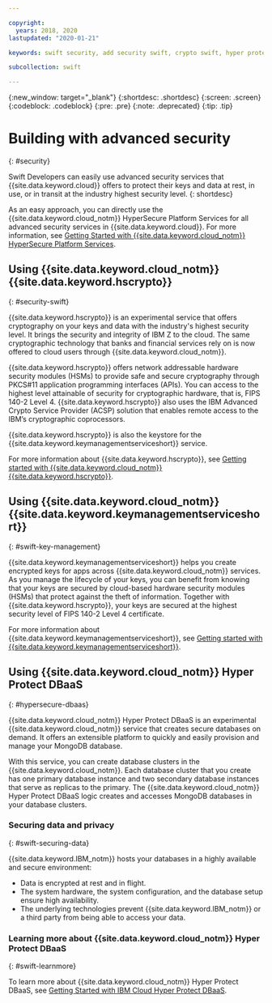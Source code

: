 ```yaml
---

copyright:
  years: 2018, 2020
lastupdated: "2020-01-21"

keywords: swift security, add security swift, crypto swift, hyper protect swift, ios hyper protect, dbaas swift, swift key management, swift advanced security

subcollection: swift

---
```


{:new_window: target="_blank"}
{:shortdesc: .shortdesc}
{:screen: .screen}
{:codeblock: .codeblock}
{:pre: .pre}
{:note: .deprecated}
{:tip: .tip} 

# Building with advanced security
{: #security}

Swift Developers can easily use advanced security services that {{site.data.keyword.cloud}} offers to protect their keys and data at rest, in use, or in transit at the industry highest security level.
{: shortdesc}

As an easy approach, you can directly use the {{site.data.keyword.cloud_notm}} HyperSecure Platform Services for all advanced security services in {{site.data.keyword.cloud}}. For more information, see [Getting Started with {{site.data.keyword.cloud_notm}} HyperSecure Platform Services](/docs/services/hypersecure-platform?topic=hypersecure-platform-getting-started-with-ibm-cloud-hyper-protect-developer-starter-kits).

## Using {{site.data.keyword.cloud_notm}} {{site.data.keyword.hscrypto}}
{: #security-swift}

{{site.data.keyword.hscrypto}} is an experimental service that offers cryptography on your keys and data with the industry's highest security level. It brings the security and integrity of IBM Z to the cloud. The same cryptographic technology that banks and financial services rely on is now offered to cloud users through {{site.data.keyword.cloud_notm}}.

{{site.data.keyword.hscrypto}} offers network addressable hardware security modules (HSMs) to provide safe and secure cryptography through PKCS#11 application programming interfaces (APIs). You can access to the highest level attainable of security for cryptographic hardware, that is, FIPS 140-2 Level 4. {{site.data.keyword.hscrypto}} also uses the IBM Advanced Crypto Service Provider (ACSP) solution that enables remote access to the IBM’s cryptographic coprocessors.

{{site.data.keyword.hscrypto}} is also the keystore for the {{site.data.keyword.keymanagementserviceshort}} service.

For more information about {{site.data.keyword.hscrypto}}, see [Getting started with {{site.data.keyword.cloud_notm}} {{site.data.keyword.hscrypto}}](/docs/services/hs-crypto?topic=hs-crypto-get-started#get-started).

## Using {{site.data.keyword.cloud_notm}} {{site.data.keyword.keymanagementserviceshort}}
{: #swift-key-management}

{{site.data.keyword.keymanagementserviceshort}} helps you create encrypted keys for apps across {{site.data.keyword.cloud_notm}} services. As you manage the lifecycle of your keys, you can benefit from knowing that your keys are secured by cloud-based hardware security modules (HSMs) that protect against the theft of information. Together with {{site.data.keyword.hscrypto}}, your keys are secured at the highest security level of FIPS 140-2 Level 4 certificate.

For more information about {{site.data.keyword.keymanagementserviceshort}}, see [Getting started with {{site.data.keyword.keymanagementserviceshort}}](/docs/services/key-protect?topic=key-protect-getting-started-tutorial#getting-started-tutorial).

## Using {{site.data.keyword.cloud_notm}} Hyper Protect DBaaS
{: #hypersecure-dbaas}

{{site.data.keyword.cloud_notm}} Hyper Protect DBaaS is an experimental {{site.data.keyword.cloud_notm}} service that creates secure databases on demand. It offers an extensible platform to quickly and easily provision and manage your MongoDB database.

With this service, you can create database clusters in the {{site.data.keyword.cloud_notm}}. Each database cluster that you create has one primary database instance and two secondary database instances that serve as replicas to the primary. The {{site.data.keyword.cloud_notm}} Hyper Protect DBaaS logic creates and accesses MongoDB databases in your database clusters.

### Securing data and privacy
{: #swift-securing-data}

{{site.data.keyword.IBM_notm}} hosts your databases in a highly available and secure environment:
 * Data is encrypted at rest and in flight.
 * The system hardware, the system configuration, and the database setup ensure high availability.
 * The underlying technologies prevent {{site.data.keyword.IBM_notm}} or a third party from being able to access your data.

### Learning more about {{site.data.keyword.cloud_notm}} Hyper Protect DBaaS
{: #swift-learnmore}

To learn more about {{site.data.keyword.cloud_notm}} Hyper Protect DBaaS, see [Getting Started with IBM Cloud Hyper Protect DBaaS](/docs/services/hyper-protect-dbaas?topic=hyper-protect-dbaas-gettingstarted#gettingstarted).

